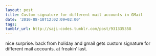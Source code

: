 ```yaml
---
layout: post
title: Custom signa­ture for diff­erent mail accounts in GMail
date: '2010-08-10T12:02:09+02:00'
tags:
tumblr_url: http://saji-codes.tumblr.com/post/931335358
---
```

nice surprise. back from holiday and gmail gets custom signature for different mail accounts. at freakin’ last.
